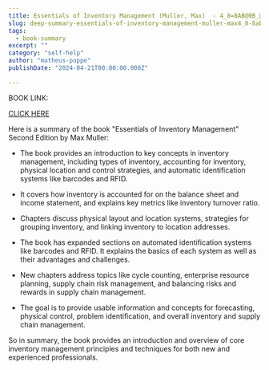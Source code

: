 ```yaml
---
title: Essentials of Inventory Management (Muller, Max)  - 4_8=8AB@0B_@
slug: deep-summary-essentials-of-inventory-management-muller-max4_8-8ab-0b_-
tags: 
  - book-summary
excerpt: ""
category: "self-help"
author: "matheus-puppe"
publishDate: "2024-04-21T00:00:00.000Z"

---
```


BOOK LINK:

[CLICK HERE](https://www.amazon.com/gp/search?ie=UTF8&tag=matheuspupp0a-20&linkCode=ur2&linkId=4410b525877ab397377c2b5e60711c1a&camp=1789&creative=9325&index=books&keywords=essentials-of-inventory-management-muller-max4_8-8ab-0b_-)



 Here is a summary of the book "Essentials of Inventory Management" Second Edition by Max Muller:

- The book provides an introduction to key concepts in inventory management, including types of inventory, accounting for inventory, physical location and control strategies, and automatic identification systems like barcodes and RFID. 

- It covers how inventory is accounted for on the balance sheet and income statement, and explains key metrics like inventory turnover ratio. 

- Chapters discuss physical layout and location systems, strategies for grouping inventory, and linking inventory to location addresses.

- The book has expanded sections on automated identification systems like barcodes and RFID. It explains the basics of each system as well as their advantages and challenges.

- New chapters address topics like cycle counting, enterprise resource planning, supply chain risk management, and balancing risks and rewards in supply chain management. 

- The goal is to provide usable information and concepts for forecasting, physical control, problem identification, and overall inventory and supply chain management.

So in summary, the book provides an introduction and overview of core inventory management principles and techniques for both new and experienced professionals.